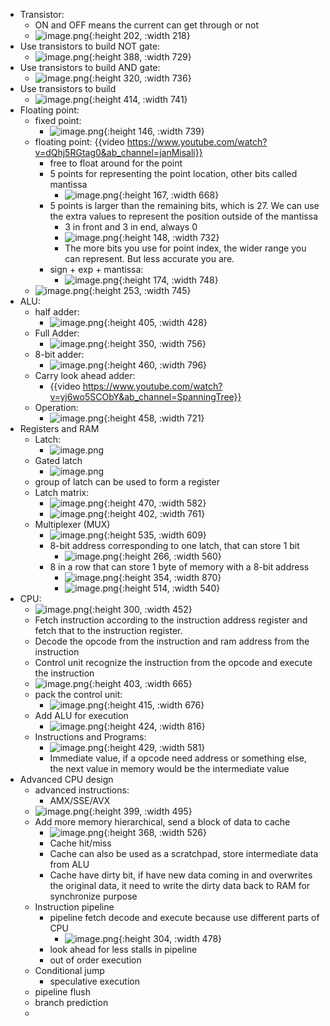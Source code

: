 - Transistor:
	- ON and OFF means the current can get through or not
	- ![image.png](../assets/image_1713256549568_0.png){:height 202, :width 218}
- Use transistors to build NOT gate:
	- ![image.png](../assets/image_1713256562357_0.png){:height 388, :width 729}
- Use transistors to build AND gate:
	- ![image.png](../assets/image_1713256580856_0.png){:height 320, :width 736}
- Use transistors to build
	- ![image.png](../assets/image_1713256647394_0.png){:height 414, :width 741}
- Floating point:
	- fixed point:
		- ![image.png](../assets/image_1713260293518_0.png){:height 146, :width 739}
	- floating point: {{video https://www.youtube.com/watch?v=dQhj5RGtag0&ab_channel=janMisali}}
		- free to float around for the point
		- 5 points for representing the point location, other bits called mantissa
			- ![image.png](../assets/image_1713260456166_0.png){:height 167, :width 668}
		- 5 points is larger than the remaining bits, which is 27. We can use the extra values to represent the position outside of the mantissa
			- 3 in front and 3 in end, always 0
			- ![image.png](../assets/image_1713260650431_0.png){:height 148, :width 732}
			- The more bits you use for point index, the wider range you can represent. But less accurate you are.
		- sign + exp + mantissa:
			- ![image.png](../assets/image_1713260950056_0.png){:height 174, :width 748}
	- ![image.png](../assets/image_1713258302768_0.png){:height 253, :width 745}
- ALU:
	- half adder:
		- ![image.png](../assets/image_1713259067162_0.png){:height 405, :width 428}
	- Full Adder:
		- ![image.png](../assets/image_1713259147904_0.png){:height 350, :width 756}
	- 8-bit adder:
		- ![image.png](../assets/image_1713259239634_0.png){:height 460, :width 796}
	- Carry look ahead adder:
		- {{video https://www.youtube.com/watch?v=yj6wo5SCObY&ab_channel=SpanningTree}}
	- Operation:
		- ![image.png](../assets/image_1713261668434_0.png){:height 458, :width 721}
- Registers and RAM
	- Latch:
		- ![image.png](../assets/image_1713264828395_0.png)
	- Gated latch
		- ![image.png](../assets/image_1713264899843_0.png)
	- group of latch can be used to form a register
	- Latch matrix:
		- ![image.png](../assets/image_1713265132145_0.png){:height 470, :width 582}
		- ![image.png](../assets/image_1713265087530_0.png){:height 402, :width 761}
	- Multiplexer (MUX)
		- ![image.png](../assets/image_1713265232043_0.png){:height 535, :width 609}
		- 8-bit address corresponding to one latch, that can store 1 bit
			- ![image.png](../assets/image_1713265303676_0.png){:height 266, :width 560}
		- 8 in a row that can store 1 byte of memory with a 8-bit address
			- ![image.png](../assets/image_1713265322059_0.png){:height 354, :width 870}
			- ![image.png](../assets/image_1713265451990_0.png){:height 514, :width 540}
- CPU:
	- ![image.png](../assets/image_1713265958615_0.png){:height 300, :width 452}
	- Fetch instruction according to the instruction address register and fetch that to the instruction register.
	- Decode the opcode from the instruction and ram address from the instruction
	- Control unit recognize the instruction from the opcode and execute the instruction
	- ![image.png](../assets/image_1713266089519_0.png){:height 403, :width 665}
	- pack the control unit:
		- ![image.png](../assets/image_1713266134615_0.png){:height 415, :width 676}
	- Add ALU for execution
		- ![image.png](../assets/image_1713266436800_0.png){:height 424, :width 816}
	- Instructions and Programs:
		- ![image.png](../assets/image_1713266837059_0.png){:height 429, :width 581}
		- Immediate value, if a opcode need address or something else, the next value in memory would be the intermediate value
- Advanced CPU design
	- advanced instructions:
		- AMX/SSE/AVX
	- ![image.png](../assets/image_1713267553727_0.png){:height 399, :width 495}
	- Add more memory hierarchical, send a block of data to cache
		- ![image.png](../assets/image_1713267631392_0.png){:height 368, :width 526}
		- Cache hit/miss
		- Cache can also be used as a scratchpad, store intermediate data from ALU
		- Cache have dirty bit, if have new data coming in and overwrites the original data, it need to write the dirty data back to RAM for synchronize purpose
	- Instruction pipeline
		- pipeline fetch decode and execute because use different parts of CPU
			- ![image.png](../assets/image_1713267864687_0.png){:height 304, :width 478}
		- look ahead for less stalls in pipeline
		- out of order execution
	- Conditional jump
		- speculative execution
	- pipeline flush
	- branch prediction
	-